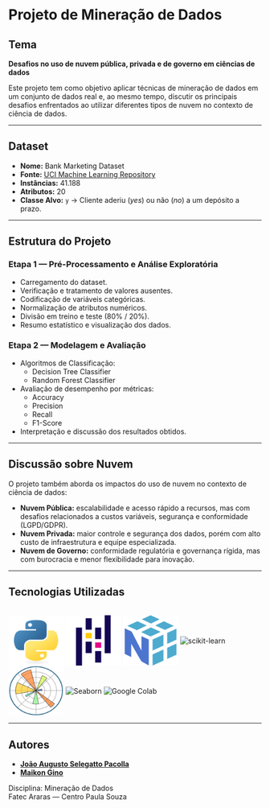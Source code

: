 # Projeto de Mineração de Dados

## Tema
**Desafios no uso de nuvem pública, privada e de governo em ciências de dados**

Este projeto tem como objetivo aplicar técnicas de mineração de dados em um conjunto de dados real e, ao mesmo tempo, discutir os principais desafios enfrentados ao utilizar diferentes tipos de nuvem no contexto de ciência de dados.

---

## Dataset
- **Nome:** Bank Marketing Dataset  
- **Fonte:** [UCI Machine Learning Repository](https://archive.ics.uci.edu/ml/datasets/bank+marketing)  
- **Instâncias:** 41.188  
- **Atributos:** 20  
- **Classe Alvo:** `y` → Cliente aderiu (*yes*) ou não (*no*) a um depósito a prazo.  

---

## Estrutura do Projeto
### Etapa 1 — Pré-Processamento e Análise Exploratória
- Carregamento do dataset.  
- Verificação e tratamento de valores ausentes.  
- Codificação de variáveis categóricas.  
- Normalização de atributos numéricos.  
- Divisão em treino e teste (80% / 20%).  
- Resumo estatístico e visualização dos dados.

### Etapa 2 — Modelagem e Avaliação
- Algoritmos de Classificação:
  - Decision Tree Classifier
  - Random Forest Classifier
- Avaliação de desempenho por métricas:
  - Accuracy
  - Precision
  - Recall
  - F1-Score
- Interpretação e discussão dos resultados obtidos.

---

## Discussão sobre Nuvem
O projeto também aborda os impactos do uso de nuvem no contexto de ciência de dados:

- **Nuvem Pública:** escalabilidade e acesso rápido a recursos, mas com desafios relacionados a custos variáveis, segurança e conformidade (LGPD/GDPR).  
- **Nuvem Privada:** maior controle e segurança dos dados, porém com alto custo de infraestrutura e equipe especializada.  
- **Nuvem de Governo:** conformidade regulatória e governança rígida, mas com burocracia e menor flexibilidade para inovação.  

---


## Tecnologias Utilizadas
<div style="display: inline_block"><br>
  <img align="center" alt="Python" height="100" width="110" src="https://raw.githubusercontent.com/devicons/devicon/master/icons/python/python-original.svg">
  <img align="center" alt="Pandas" height="100" width="110" src="https://raw.githubusercontent.com/devicons/devicon/master/icons/pandas/pandas-original.svg">
  <img align="center" alt="NumPy" height="100" width="110" src="https://raw.githubusercontent.com/devicons/devicon/master/icons/numpy/numpy-original.svg">
  <img align="center" alt="scikit-learn" height="100" width="110" src="https://upload.wikimedia.org/wikipedia/commons/thumb/0/05/Scikit_learn_logo_small.svg/1200px-Scikit_learn_logo_small.svg.png">
  <img align="center" alt="Matplotlib" height="100" width="110" src="https://raw.githubusercontent.com/devicons/devicon/master/icons/matplotlib/matplotlib-original.svg">
  <img align="center" alt="Seaborn" height="100" width="110" src="https://seaborn.pydata.org/_images/logo-mark-lightbg.svg">
  <img align="center" alt="Google Colab" height="100" width="110" src="https://colab.research.google.com/img/colab_favicon_256px.png">
</div>
  
---

## Autores

- **[João Augusto Selegatto Pacolla](https://github.com/JPacolla376)**
- **[Maikon Gino](https://github.com/MaikonGino)**
  
Disciplina: Mineração de Dados  
Fatec Araras — Centro Paula Souza
